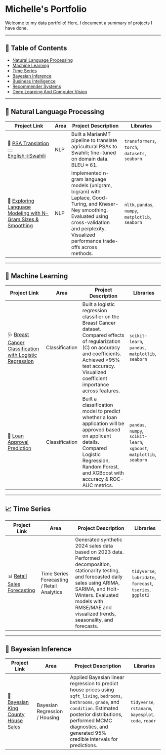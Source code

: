 # Michelle's Portfolio
Welcome to my data portfolio! Here, I document a summary of projects I have done.

---
  
## 📑 Table of Contents
- [Natural Language Processing](#-natural-language-processing)
- [Machine Learning](#-machine-learning)
- [Time Series](#-time-series)
- [Bayesian Inference](#-bayesian-inference)
- [Business Intelligence](#-business-intelligence)
- [Recommender Systems](#-recommender-systems)
- [Deep Learning And Computer Vision](#-deep-learning-and-computer-vision)

  
---

## 🧠 Natural Language Processing
| Project Link | Area | Project Description | Libraries |
|--------------|------|----------------------|-----------|
| 🌾 [PSA Translation — English→Swahili](https://github.com/michellekituku/PSA-Translation) | NLP | Built a MarianMT pipeline to translate agricultural PSAs to Swahili; fine-tuned on domain data. BLEU ≈ 61. | `transformers`, `torch`, `datasets`, `seaborn` |
|🔡 [Exploring Language Modeling with N-Gram Sizes & Smoothing](https://github.com/michellekituku/NGram-Language-Modeling) | NLP | Implemented n-gram language models (unigram, bigram) with Laplace, Good-Turing, and Kneser-Ney smoothing. Evaluated using cross-validation and perplexity. Visualized performance trade-offs across methods. | `nltk`, `pandas`, `numpy`, `matplotlib`, `seaborn` |

---

## 🤖 Machine Learning
| Project Link | Area | Project Description | Libraries |
|--------------|------|----------------------|-----------|
| 🩺 [Breast Cancer Classification with Logistic Regression](https://github.com/michellekituku/Breast-Cancer-LogReg) | Classification | Built a logistic regression classifier on the Breast Cancer dataset. Compared effects of regularization (C) on accuracy and coefficients. Achieved >95% test accuracy. Visualized coefficient importance across features. | `scikit-learn`, `pandas`, `matplotlib`, `seaborn` |
| 🏦 [Loan Approval Prediction](https://github.com/michellekituku/Loan-Approval-Prediction) | Classification | Built a classification model to predict whether a loan application will be approved based on applicant details. Compared Logistic Regression, Random Forest, and XGBoost with accuracy & ROC-AUC metrics. | `pandas`, `numpy`, `scikit-learn`, `xgboost`, `matplotlib`, `seaborn` |

---

## 📈 Time Series
| Project Link | Area | Project Description | Libraries |
|--------------|------|----------------------|-----------|
| 📊 [Retail Sales Forecasting](https://github.com/michellekituku/Retail-Sales-Forecasting) | Time Series Forecasting / Retail Analytics | Generated synthetic 2024 sales data based on 2023 data. Performed decomposition, stationarity testing, and forecasted daily sales using ARIMA, SARIMA, and Holt-Winters. Evaluated models with RMSE/MAE and visualized trends, seasonality, and forecasts. | `tidyverse`, `lubridate`, `forecast`, `tseries`, `ggplot2` |

---

## 🤖 Bayesian Inference

| Project Link | Area | Project Description | Libraries |
|--------------|------|-------------------|-----------|
| 🌆 [Bayesian King County House Sales](https://github.com/michellekituku/Bayesian-Inference) | Bayesian Regression / Housing | Applied Bayesian linear regression to predict house prices using `sqft_living`, `bedrooms`, `bathrooms`, `grade`, and `condition`. Estimated posterior distributions, performed MCMC diagnostics, and generated 95% credible intervals for predictions. | `tidyverse`, `rstanarm`, `bayesplot`, `coda`, `readr` |
